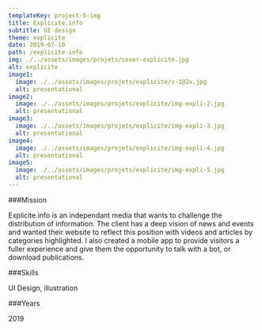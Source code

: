 ```yaml
---
templateKey: project-5-img
title: Explicite.info
subtitle: UI design
theme: explicite
date: 2019-07-10
path: /explicite-info
img: ./../assets/images/projets/cover-explicite.jpg
alt: explicite
image1:
  image: ./../assets/images/projets/explicite/v-1@2x.jpg
  alt: presentational
image2:
  image: ./../assets/images/projets/explicite/img-expli-2.jpg
  alt: presentational
image3:
  image: ./../assets/images/projets/explicite/img-expli-3.jpg
  alt: presentational
image4:
  image: ./../assets/images/projets/explicite/img-expli-4.jpg
  alt: presentational
image5:
  image: ./../assets/images/projets/explicite/img-expli-5.jpg
  alt: presentational
---
```


<div class="mission">

###Mission

Explicite.info is an independant media that wants to challenge the distribution of information. The client has a deep vision of news and events and wanted their website to reflect this position with videos and articles by categories highlighted. I also created a mobile app to provide visitors a fuller experience and give them the opportunity to
talk with a bot, or download publications.

</div>

<div class="other">

###Skills

UI Design, illustration

###Years

2019

</div>
